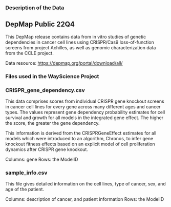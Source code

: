 ### Description of the Data ###

## DepMap Public 22Q4

This DepMap release contains data from in vitro studies of genetic dependencies in cancer cell lines using CRISPR/Cas9 loss-of-function screens from project Achilles, as well as genomic characterization data from the CCLE project.

Data resource:
https://depmap.org/portal/download/all/

### Files used in the WayScience Project ###

### CRISPR_gene_dependency.csv ###

This data comprises scores from individual CRISPR gene knockout screens in cancer cell lines for every gene across many different ages and cancer types. The values represent gene dependency probability estimates for cell survival and growth for all models in the integrated gene effect. The higher the score, the greater the gene dependency. 

This information is derived from the CRISPRGeneEffect estimates for all models which were introduced to an algorithm, Chronos, to infer gene knockout fitness effects based on an explicit model of cell proliferation dynamics after CRISPR gene knockout.

Columns: gene
Rows: the ModelID


### sample_info.csv ###

This file gives detailed information on the cell lines, type of cancer, sex, and age of the patient.

Columns: description of cancer, and patient information
Rows: the ModelID
